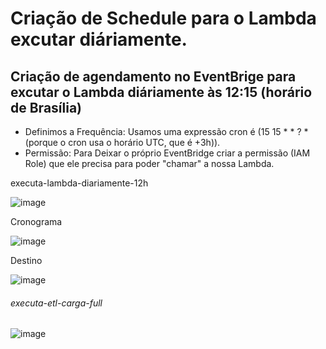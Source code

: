 # Criação de Schedule para o Lambda excutar diáriamente.

## Criação de agendamento no EventBrige para excutar o Lambda diáriamente às 12:15 (horário de Brasília)

- Definimos a Frequência: Usamos uma expressão cron é (15 15 * * ? * (porque o cron usa o horário UTC, que é +3h)).
- Permissão: Para Deixar o próprio EventBridge criar a permissão (IAM Role) que ele precisa para poder "chamar" a nossa Lambda.

executa-lambda-diariamente-12h

![image](https://github.com/user-attachments/assets/9377b9d6-48d1-4e21-b6ef-0e7c3769e3c0)

Cronograma

![image](https://github.com/user-attachments/assets/021eb22e-a9b8-495f-9f6e-885534518e32)

Destino

![image](https://github.com/user-attachments/assets/59622723-d5c4-45f0-8896-951e9a9c7d08)

###### executa-etl-carga-full

![image](https://github.com/user-attachments/assets/18aaadbe-1a1c-41ef-b362-446df879ef29)
